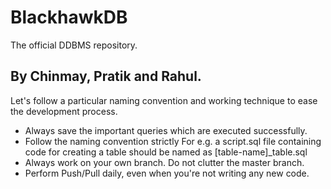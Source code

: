 # BlackhawkDB
The official DDBMS repository.

By Chinmay, Pratik and Rahul.
------------------------------

Let's follow a particular naming convention and working technique to ease the development process.

- Always save the important queries which are executed successfully.
- Follow the naming convention strictly 
  For e.g. a script.sql file containing code for creating a table should be named as [table-name]_table.sql
- Always work on your own branch. Do not clutter the master branch.
- Perform Push/Pull daily, even when you're not writing any new code.
